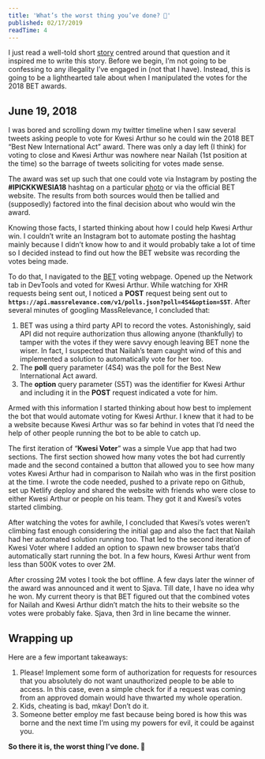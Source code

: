 ```yaml
---
title: 'What’s the worst thing you’ve done? 🙈'
published: 02/17/2019
readTime: 4
---
```


I just read a well-told short [story](https://inkmagician.wordpress.com/2017/10/20/nothing/) centred around that question and it inspired me to write this story. Before we begin, I’m not going to be confessing to any illegality I’ve engaged in (not that I have). Instead, this is going to be a lighthearted tale about when I manipulated the votes for the 2018 BET awards.

## June 19, 2018

I was bored and scrolling down my twitter timeline when I saw several tweets asking people to vote for Kwesi Arthur so he could win the 2018 BET “Best New International Act” award. There was only a day left (I think) for voting to close and Kwesi Arthur was nowhere near Nailah (1st position at the time) so the barrage of tweets soliciting for votes made sense.

The award was set up such that one could vote via Instagram by posting the **#IPICKKWESIA18** hashtag on a particular [photo](https://www.instagram.com/p/BjpSc8DFrhl) or via the official BET website. The results from both sources would then be tallied and (supposedly) factored into the final decision about who would win the award.

Knowing those facts, I started thinking about how I could help Kwesi Arthur win. I couldn’t write an Instagram bot to automate posting the hashtag mainly because I didn’t know how to and it would probably take a lot of time so I decided instead to find out how the BET website was recording the votes being made.

To do that, I navigated to the [BET](https://www.bet.com/shows/bet-awards/2018/bet-international/nominees/viewers-choice-best-new-international-act.html) voting webpage. Opened up the Network tab in DevTools and voted for Kwesi Arthur. While watching for XHR requests being sent out, I noticed a **POST** request being sent out to **`https://api.massrelevance.com/v1/polls.json?poll=4S4&option=S5T`**. After several minutes of googling MassRelevance, I concluded that:

1. BET was using a third party API to record the votes. Astonishingly, said API did not require authorization thus allowing anyone (thankfully) to tamper with the votes if they were savvy enough leaving BET none the wiser. In fact, I suspected that Nailah’s team caught wind of this and implemented a solution to automatically vote for her too.
2. The **poll** query parameter (4S4) was the poll for the Best New International Act award.
3. The **option** query parameter (S5T) was the identifier for Kwesi Arthur and including it in the **POST** request indicated a vote for him.

Armed with this information I started thinking about how best to implement the bot that would automate voting for Kwesi Arthur. I knew that it had to be a website because Kwesi Arthur was so far behind in votes that I’d need the help of other people running the bot to be able to catch up.

<post-image :src="$withBase('/images/kwesi-voter.png')" caption="The final iteration of Kwesi Voter" alt="kwesi_voter" />

The first iteration of “**Kwesi Voter**” was a simple Vue app that had two sections. The first section showed how many votes the bot had currently made and the second contained a button that allowed you to see how many votes Kwesi Arthur had in comparison to Nailah who was in the first position at the time. I wrote the code needed, pushed to a private repo on Github, set up Netlify deploy and shared the website with friends who were close to either Kwesi Arthur or people on his team. They got it and Kwesi’s votes started climbing.

After watching the votes for awhile, I concluded that Kwesi’s votes weren’t climbing fast enough considering the initial gap and also the fact that Nailah had her automated solution running too. That led to the second iteration of Kwesi Voter where I added an option to spawn new browser tabs that’d automatically start running the bot. In a few hours, Kwesi Arthur went from less than 500K votes to over 2M.

After crossing 2M votes I took the bot offline. A few days later the winner of the award was announced and it went to Sjava. Till date, I have no idea why he won. My current theory is that BET figured out that the combined votes for Nailah and Kwesi Arthur didn’t match the hits to their website so the votes were probably fake. Sjava, then 3rd in line became the winner.

<content-break />

## Wrapping up

Here are a few important takeaways:

1. Please! Implement some form of authorization for requests for resources that you absolutely do not want unauthorized people to be able to access. In this case, even a simple check for if a request was coming from an approved domain would have thwarted my whole operation.
2. Kids, cheating is bad, mkay! Don’t do it.
3. Someone better employ me fast because being bored is how this was borne and the next time I’m using my powers for evil, it could be against you.

<content-break />

**So there it is, the worst thing I’ve done. 🙈**
